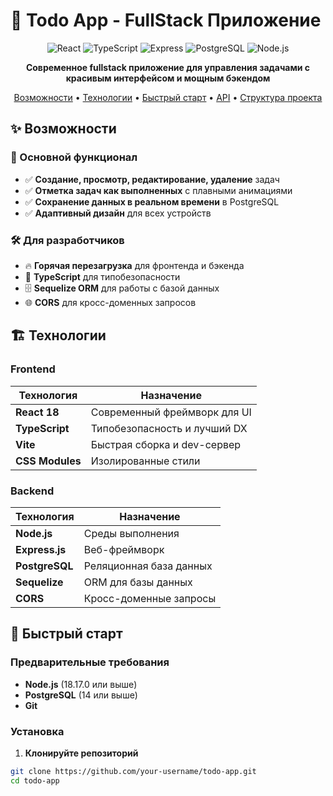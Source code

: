 # 🚀 Todo App - FullStack Приложение

<div align="center">

![React](https://img.shields.io/badge/React-18.2.0-61DAFB?logo=react)
![TypeScript](https://img.shields.io/badge/TypeScript-5.0.2-3178C6?logo=typescript)
![Express](https://img.shields.io/badge/Express-4.18.2-000000?logo=express)
![PostgreSQL](https://img.shields.io/badge/PostgreSQL-15-336791?logo=postgresql)
![Node.js](https://img.shields.io/badge/Node.js-18.17.0-339933?logo=nodedotjs)

**Современное fullstack приложение для управления задачами с красивым интерфейсом и мощным бэкендом**

[Возможности](#-возможности) • [Технологии](#-технологии) • [Быстрый старт](#-быстрый-старт) • [API](#-api) • [Структура проекта](#-структура-проекта)

</div>

## ✨ Возможности

### 🎯 Основной функционал
- ✅ **Создание, просмотр, редактирование, удаление** задач
- ✅ **Отметка задач как выполненных** с плавными анимациями
- ✅ **Сохранение данных в реальном времени** в PostgreSQL
- ✅ **Адаптивный дизайн** для всех устройств

### 🛠️ Для разработчиков
- 🔥 **Горячая перезагрузка** для фронтенда и бэкенда
- 📝 **TypeScript** для типобезопасности
- 🗄️ **Sequelize ORM** для работы с базой данных
- 🌐 **CORS** для кросс-доменных запросов

## 🏗️ Технологии

### Frontend
| Технология | Назначение |
|------------|---------|
| **React 18** | Современный фреймворк для UI |
| **TypeScript** | Типобезопасность и лучший DX |
| **Vite** | Быстрая сборка и dev-сервер |
| **CSS Modules** | Изолированные стили |

### Backend
| Технология | Назначение |
|------------|---------|
| **Node.js** | Среды выполнения |
| **Express.js** | Веб-фреймворк |
| **PostgreSQL** | Реляционная база данных |
| **Sequelize** | ORM для базы данных |
| **CORS** | Кросс-доменные запросы |

## 🚀 Быстрый старт

### Предварительные требования
- **Node.js** (18.17.0 или выше)
- **PostgreSQL** (14 или выше)
- **Git**

### Установка

1. **Клонируйте репозиторий**
```bash
git clone https://github.com/your-username/todo-app.git
cd todo-app
